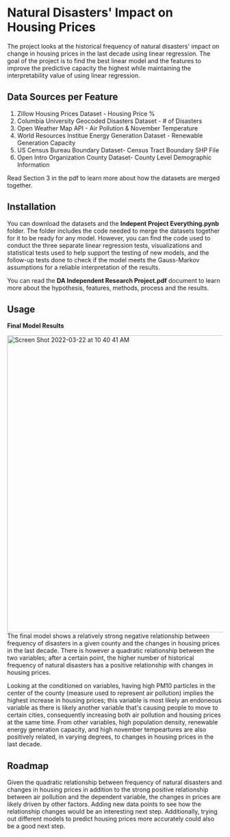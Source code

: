 # Natural Disasters' Impact on Housing Prices
The project looks at the historical frequency of natural disasters' impact on change in housing prices in the last decade using linear regression. The goal of the project is to find the best linear model and the features to improve the predictive capacity the highest while maintaining the interpretability value of using linear regression. 

## Data Sources per Feature
1. Zillow Housing Prices Dataset - Housing Price %
2. Columbia University Geocoded Disasters Dataset - # of Disasters
3. Open Weather Map API - Air Pollution & November Temperature
4. World Resources Institue Energy Generation Dataset - Renewable Generation Capacity
5. US Census Bureau Boundary Dataset- Census Tract Boundary SHP File
6. Open Intro Organization County Dataset- County Level Demographic Information

Read Section 3 in the pdf to learn more about how the datasets are merged together.

## Installation
You can download the datasets and the <b>Indepent Project Everything.pynb</b> folder. The folder includes the code needed to merge the datasets together for it to be ready for any model. However, you can find the code used to conduct the three separate linear regression tests, visualizations and statistical tests used to help support the testing of new models, and the follow-up tests done to check if the model meets the Gauss-Markov assumptions for a reliable interpretation of the results.

You can read the <b>DA Independent Research Project.pdf</b> document to learn more about the hypothesis, features, methods, process and the results.

## Usage
<b> Final Model Results </b><br/> 

<img width="692" alt="Screen Shot 2022-03-22 at 10 40 41 AM" src="https://user-images.githubusercontent.com/50467434/159508139-7d098984-cb8e-4637-b982-cc3f035de18f.png">
The final model shows a relatively strong negative relationship between frequency of disasters in a given county and the changes in housing prices in the last decade. There is however a quadratic relationship between the two variables; after a certain point, the higher number of historical frequency of natural disasters has a positive relationship with changes in housing prices. 

Looking at the conditioned on variables, having high PM10 particles in the center of the county (measure used to represent air pollution) implies the highest increase in housing prices; this variable is most likely an endoneous variable as there is likely another variable that's causing people to move to certain cities, consequently increasing both air pollution and housing prices at the same time. From other variables, high population density, renewable energy generation capacity, and high november tempeartures are also positively related, in varying degrees, to changes in housing prices in the last decade.

## Roadmap
Given the quadratic relationship between frequency of natural disasters and changes in housing prices in addition to the strong positive relationship between air pollution and the dependent variable, the changes in prices are likely driven by other factors. Adding new data points to see how the relationship changes would be an interesting next step. Additionally, trying out different models to predict housing prices more accurately could also be a good next step.
